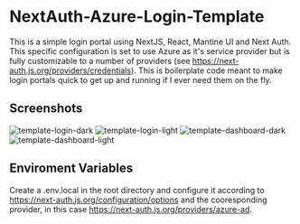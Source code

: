 # NextAuth-Azure-Login-Template
This is a simple login portal using NextJS, React, Mantine UI and Next Auth. This specific configuration is set to use Azure as it's service provider but is fully customizable to a number of providers (see https://next-auth.js.org/providers/credentials). This is boilerplate code meant to make login portals quick to get up and running if I ever need them on the fly.

## Screenshots
![template-login-dark](https://user-images.githubusercontent.com/26133178/166849919-1373a122-425c-43d3-8fb4-f13ef45ff2e6.PNG)
![template-login-light](https://user-images.githubusercontent.com/26133178/166849860-85832109-d83a-4e5c-b9fd-231d8941ad22.PNG)
![template-dashboard-dark](https://user-images.githubusercontent.com/26133178/166849829-9370d970-2e6a-4175-a72c-c4e4b4332018.png)
![template-dashboard-light](https://user-images.githubusercontent.com/26133178/166849833-326c4d9b-c84f-41bb-9e0c-cf868c19e9f3.png)

## Enviroment Variables
Create a .env.local in the root directory and configure it according to https://next-auth.js.org/configuration/options and the cooresponding provider, in this case https://next-auth.js.org/providers/azure-ad. 
